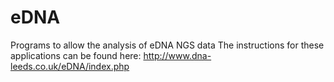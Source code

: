 # eDNA
Programs to allow the analysis of eDNA NGS data
The instructions for these applications can be found here: http://www.dna-leeds.co.uk/eDNA/index.php
